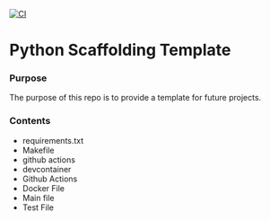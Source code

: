 [![CI](https://github.com/nogibjj/Alex_Ackerman_Mini_Project_1/actions/workflows/cicd.yml/badge.svg)](https://github.com/nogibjj/Alex_Ackerman_Mini_Project_1/actions/workflows/cicd.yml)

# Python Scaffolding Template

### Purpose
The purpose of this repo is to provide a template for future projects.

### Contents

- requirements.txt
- Makefile
- github actions
- devcontainer
- Github Actions
- Docker File
- Main file
- Test File
